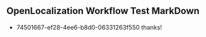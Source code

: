 ## OpenLocalization Workflow Test MarkDown
* 74501667-ef28-4ee6-b8d0-06331263f550 thanks!

<!--HONumber=Jul16_HO3-->


